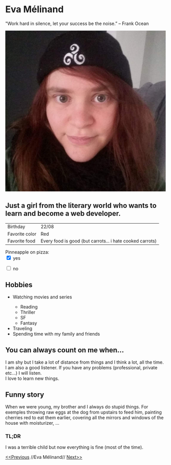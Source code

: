 <!DOCTYPE html>
 
<html>

<HEAD>
</HEAD>

<body>
<h1>Eva Mélinand</h1>

<p>"Work hard in silence, let your success be the noise.” – Frank Ocean</p>
<img src="FB_IMG_1624441410239.jpg" alt="me"/>
<h2>Just a girl from the literary world who wants to learn and become a web developer.</h2>

<table>
    <tr>
        <td>Birthday</td>
        <td>22/08</td>
    </tr>
    <tr>
        <td>Favorite color</td>
        <td>Red</td>
    </tr>
        <td>Favorite food</td>
        <td>Every food is good (but carrots... i hate cooked carrots)</td>
    </tr>
</table>

Pinneapple on pizza:
</br>
<input type="checkbox" id="yes" name="yes" checked>
  <label for="yes">yes</label>

<input type="checkbox" id="no" name="no">
  <label for="no">no</label>


<h2>Hobbies</h2>

<ul>
    <li>Watching movies and series</li>
<ul>
    <li>Reading</li>
            <li>Thriller</li>
            <li>SF</li>
            <li>Fantasy</li>
</ul>
    <li>Traveling</li>
    <li>Spending time with my family and friends</li>
</ul>


<h2>You can always count on me when...</h2>
<p>I am shy but I take a lot of distance from things and I think a lot, all the time.
I am also a good listener. If you have any problems (professional, private etc...) I will listen.</br>
I love to learn new things.</p>

<h2>Funny story</h2>
<p>When we were young, my brother and I always do stupid things. For exemples throwing raw eggs at the dog from upstairs to feed him, painting cherries red to eat them earlier, covering all the mirrors and windows of the house with moisturizer, ...</p>

<h3>TL;DR</h3>
<p>I was a terrible child but now everything is fine (most of the time).</p>



<a href="https://github.com/Tompouday/markdown-challenge"><<Previous</a> //Eva Mélinand// <a href="https://github.com/irisrenauld/markdown-challenge">Next>></a>

</body>
</html>